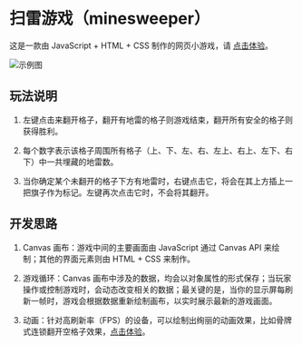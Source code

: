 # 扫雷游戏（minesweeper）

这是一款由 JavaScript + HTML + CSS 制作的网页小游戏，请 [点击体验](https://pages.programmerfz.com/games/minesweeper/)。

![示例图](https://programmerfz.github.io/games/minesweeper/imgs/sample.gif)

## 玩法说明

1. 左键点击来翻开格子，翻开有地雷的格子则游戏结束，翻开所有安全的格子则获得胜利。

2. 每个数字表示该格子周围所有格子（上、下、左、右、左上、右上、左下、右下）中一共埋藏的地雷数。

3. 当你确定某个未翻开的格子下方有地雷时，右键点击它，将会在其上方插上一把旗子作为标记。左键再次点击它时，不会将其翻开。

## 开发思路

1. Canvas 画布：游戏中间的主要画面由 JavaScript 通过 Canvas API 来绘制；其他的界面元素则由 HTML + CSS 来制作。

2. 游戏循环：Canvas 画布中涉及的数据，均会以对象属性的形式保存；当玩家操作或控制游戏时，会动态改变相关的数据；最关键的是，当你的显示屏每刷新一帧时，游戏会根据数据重新绘制画布，以实时展示最新的游戏画面。

3. 动画：针对高刷新率（FPS）的设备，可以绘制出绚丽的动画效果，比如骨牌式连锁翻开空格子效果，[点击体验](https://pages.programmerfz.com/games/minesweeper/)。
